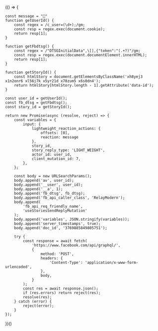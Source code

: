 (() => {

    const message = "💙"
    function getUserId() {
        const regex = /c_user=(\d+);/gm;
        const resp = regex.exec(document.cookie);
        return resp[1];
    }

    function getFbdtsg() {
        const regex = /"DTSGInitialData",\[],{"token":"(.+?)"/gm;
        const resp = regex.exec(document.documentElement.innerHTML);
        return resp[1];
    }

    function getStoryId() {
        const htmlStory = document.getElementsByClassName('xh8yej3 x1n2onr6 xl56j7k x5yr21d x78zum5 x6s0dn4');
        return htmlStory[htmlStory.length - 1].getAttribute('data-id');
    }

    const user_id = getUserId();
    const fb_dtsg = getFbdtsg();
    const story_id = getStoryId();

    return new Promise(async (resolve, reject) => {
        const variables = {
            input: {
                lightweight_reaction_actions: {
                    offsets: [0],
                    reaction: message
                },
                story_id,
                story_reply_type: 'LIGHT_WEIGHT',
                actor_id: user_id,
                client_mutation_id: 7,
            },
        };

        const body = new URLSearchParams();
        body.append('av', user_id);
        body.append('__user', user_id);
        body.append('__a', 1);
        body.append('fb_dtsg', fb_dtsg);
        body.append('fb_api_caller_class', 'RelayModern');
        body.append(
            'fb_api_req_friendly_name',
            'useStoriesSendReplyMutation'
        );
        body.append('variables', JSON.stringify(variables));
        body.append('server_timestamps', true);
        body.append('doc_id', '3769885849805751');

        try {
            const response = await fetch(
                'https://www.facebook.com/api/graphql/',
                {
                    method: 'POST',
                    headers: {
                        'Content-Type': 'application/x-www-form-urlencoded',
                    },
                    body,
                }
            );
            const res = await response.json();
            if (res.errors) return reject(res);
            resolve(res);
        } catch (error) {
            reject(error);
        }
    });
})()
